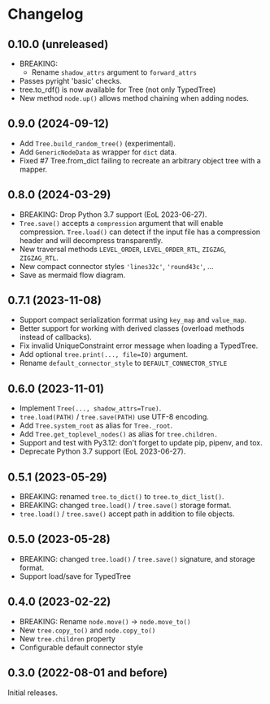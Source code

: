 # Changelog

## 0.10.0 (unreleased)

- BREAKING:
  - Rename `shadow_attrs` argument to `forward_attrs`
- Passes pyright 'basic' checks.
- tree.to_rdf() is now available for Tree (not only TypedTree)
- New method `node.up()` allows method chaining when adding nodes.

## 0.9.0 (2024-09-12)

- Add `Tree.build_random_tree()` (experimental).
- Add `GenericNodeData` as wrapper for `dict` data.
- Fixed #7 Tree.from_dict failing to recreate an arbitrary object tree with a mapper.

## 0.8.0 (2024-03-29)

- BREAKING: Drop Python 3.7 support (EoL 2023-06-27).
- `Tree.save()` accepts a `compression` argument that will enable compression.
  `Tree.load()` can detect if the input file has a compression header and will
  decompress transparently.
- New traversal methods `LEVEL_ORDER`, `LEVEL_ORDER_RTL`, `ZIGZAG`, `ZIGZAG_RTL`.
- New compact connector styles `'lines32c'`, `'round43c'`, ...
- Save as mermaid flow diagram.

## 0.7.1 (2023-11-08)

- Support compact serialization forrmat using `key_map` and `value_map`.
- Better support for working with derived classes (overload methods instead of
  callbacks).
- Fix invalid UniqueConstraint error message when loading a TypedTree.
- Add optional `tree.print(..., file=IO)` argument.
- Rename `default_connector_style` to `DEFAULT_CONNECTOR_STYLE`

## 0.6.0 (2023-11-01)

- Implement `Tree(..., shadow_attrs=True)`.
- `tree.load(PATH)` / `tree.save(PATH)` use UTF-8 encoding.
- Add `Tree.system_root` as alias for `Tree._root`.
- Add `Tree.get_toplevel_nodes()` as alias for `tree.children.`
- Support and test with Py3.12: don't forget to update pip, pipenv, and tox.
- Deprecate Python 3.7 support (EoL 2023-06-27).

## 0.5.1 (2023-05-29)

- BREAKING: renamed `tree.to_dict()` to `tree.to_dict_list()`.
- BREAKING: changed `tree.load()` / `tree.save()` storage format.
- `tree.load()` / `tree.save()` accept path in addition to file objects.

## 0.5.0 (2023-05-28)

- BREAKING: changed `tree.load()` / `tree.save()` signature, and storage format.
- Support load/save for TypedTree

## 0.4.0 (2023-02-22)

- BREAKING: Rename `node.move()` -> `node.move_to()`
- New `tree.copy_to()` and `node.copy_to()`
- New `tree.children` property
- Configurable default connector style

## 0.3.0 (2022-08-01 and before)

Initial releases.
